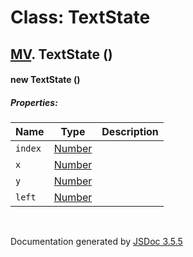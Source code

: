 # Class: TextState

## [MV](MV.md).  TextState ()

#### new TextState ()

##### Properties:

| Name | Type | Description |
| --- | --- | --- |
| `index` | [Number](Number.md) |  |
| `x` | [Number](Number.md) |  |
| `y` | [Number](Number.md) |  |
| `left` | [Number](Number.md) |  |

<dl>
</dl>


 <br>

  Documentation generated by [JSDoc 3.5.5](https://github.com/jsdoc3/jsdoc)
